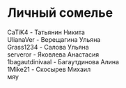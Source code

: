 # Личный сомелье
CaTiK4 - Татьянин Никита\
UlianaVer - Верещагина Ульяна\
Grass1234 - Салова Ульяна\
serveror - Яковлева Анастасия\
1bagautdinivaal - Багаутдинова Алина\
1Mike21 - Скосырев Михаил\
мяу
